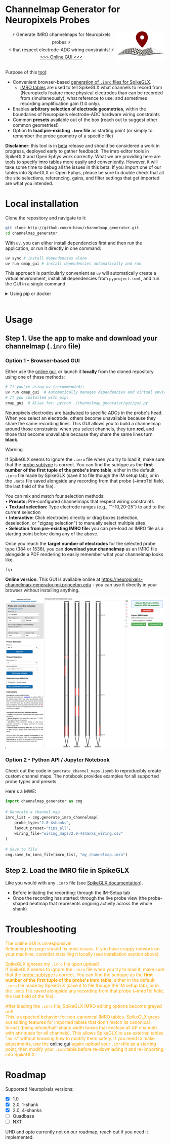 # Channelmap Generator for Neuropixels Probes </h1> <img src="https://raw.githubusercontent.com/m-beau/channelmap_generator/main/channelmap_generator/gui/assets/npix_map_logo.png" width="150" align="right" vspace = "0">

<div align="center"> ⚡ Generate IMRO channelmaps for Neuropixels probes ⚡<br>⚡ that respect electrode-ADC wiring constraints! ⚡</div>

<div align="center"> <a href="https://neuropixels-channelmap-generator.pni.princeton.edu">>>> Online GUI <<<</a> </div><br>

Purpose of this <ins>tool</ins>:
- Convenient browser-based <ins>generation of `.imro` files for SpikeGLX</ins>.
    - [IMRO tables](https://billkarsh.github.io/SpikeGLX/help/imroTables/) are used to tell SpikeGLX what channels to record from (Neuropixels feature more physical electrodes than can be recorded from simultaneously); what reference to use; and sometimes recording amplification gain (1.0 only).
- Enables **arbitrary selection of electrode geometries**, within the boundaries of Neuropixels electrode-ADC hardware wiring constraints
- Common **presets** available out of the box (reach out to suggest other common geometries!)
- Option to **load pre-existing `.imro` file** as starting point (or simply to remember the probe geometry of a specific file)


**Disclaimer**: this tool is in <ins>beta</ins> release and should be considered a work in progress, deployed early to gather feedback. The imro editor tools in SpikeGLX and Open Ephys work correctly. What we are providing here are tools to specify imro tables more easily and conveniently. However, it will take some time to debug all the issues in this beta. If you import one of our tables into SpikeGLX or Open Ephys, please be sure to double check that all the site selections, referencing, gains, and filter settings that get imported are what you intended.

# Local installation

Clone the repository and navigate to it:

```bash
git clone http://github.com/m-beau/channelmap_generator.git
cd channelmap_generator
```

With `uv`, you can either install dependencies first and then run the application, or run it directly in one command:

```bash
uv sync # install dependencies alone
uv run cmap_gui # install dependencies automatically and run
```

This approach is particularly convenient as `uv` will automatically create a virtual environment, install all dependencies from `pyproject.toml`, and run the GUI in a single command.

<details>
  <summary>Using pip or docker</summary>

## Install the package using pip

In this case, you must create a virtual environment yourself, e.g. a new conda environment:

```bash
conda create -n my_environment python=3.12
conda activate my_environment
uv pip install . # fast! run pip install uv first.
# or traditionally with pip only:
pip install .
```

## Run using Docker (Installation-free)

Run the latest stable Docker image directly without any local installation. The application will be available at http://localhost:5008.

```bash
docker run --rm --name channelmap-app -p 5008:5008 --pull=always ghcr.io/m-beau/channelmap_generator:latest # add --platform linux/amd64 on M1 macs or linux machines
```

For a more robust deployment, use **Docker Compose**. See the included `docker-compose.yml` for configuration details.

</details>
<br>

# Usage

## Step 1. Use the app to make and download your channelmap (`.imro` file)

### Option 1 - Browser-based GUI

Either use the [online gui](https://neuropixels-channelmap-generator.pni.princeton.edu), or launch it **locally** from the cloned repository using one of these methods:

```bash
# If you're using uv (recommended):
uv run cmap_gui  # Automatically manages dependencies and virtual environment
# If you installed with pip:
cmap_gui  # Alias for: python ./channelmap_generator/gui/gui.py
```

Neuropixels electrodes are [hardwired](https://www.neuropixels.org/support) to specific ADCs in the probe's head. When you select an electrode, others become unavailable because they share the same recording lines. This GUI allows you to build a channelmap around those constraints: when you select channels, they turn **red**, and those that become unavailable because they share the same lines turn **black**.

> [!WARNING]
> If SpikeGLX seems to ignore the `.imro` file when you try to load it, make sure that the <ins>probe subtype</ins> is correct.
> You can find the subtype as the **first number of the first tuple of the probe's imro table**, either in the default `.imro` file made by SpikeGLX (save it to file though the IM setup tab), or in the `.meta` file saved alongside any recording from that probe (~imroTbl field, the last field of the file).

You can mix and match four selection methods:\
• **Presets:** Pre-configured channelmaps that respect wiring constraints\
• **Textual selection:** Type electrode ranges (e.g., "1-10,20-25") to add to the current selection\
• **Interactive:** Click electrodes directly or drag boxes (selection, deselection, or "zigzag selection") to manually select multiple sites\
• **Selection from pre-existing IMRO file:** you can pre-load an IMRO file as a starting point before doing any of the above.

Once you reach the **target number of electrodes** for the selected probe type (384 or 1536), you can **download your channelmap** as an IMRO file alongside a PDF rendering to easily remember what your channelmap looks like.

> [!TIP]
> **Online version**: This GUI is available online at https://neuropixels-channelmap-generator.pni.princeton.edu - you can use it directly in your browser without installing anything.

![](channelmap_generator/gui/assets/GUI_screenshot.png)

### Option 2 - Python API / Jupyter Notebook

Check out the code in `generate_channel_maps.ipynb` to reproducibly create custom channel maps. The notebook provides examples for all supported probe types and presets.

Here's a MWE:

```python
import channelmap_generator as cmg

# Generate a channel map
imro_list = cmg.generate_imro_channelmap(
    probe_type="2.0-4shanks",
    layout_preset="tips_all",
    wiring_file="wiring_maps/2.0-4shanks_wiring.csv"
)

# Save to file
cmg.save_to_imro_file(imro_list, "my_channelmap.imro")
```

## Step 2. Load the IMRO file in SpikeGLX

Like you would with any `.imro` file (see [SpikeGLX documentation](https://billkarsh.github.io/SpikeGLX/help/imroTables/)).

- Before initiating the recording: through the IM-Setup tab
- Once the recording has started: through the live probe view (the probe-shaped heatmap that represents ongoing activity across the whole shank)

# Troubleshooting

<span style="color: orange;">The online GUI is unresponsive!</ins><br>
Reloading the page should fix most issues. If you have crappy network on your machine, consider installing it locally (see installation section above).

<span style="color: orange;">SpikeGLX ignores my `.imro` file upon upload!</ins><br>
If SpikeGLX seems to ignore the `.imro` file when you try to load it, make sure that the <ins>probe subtype</ins> is correct. You can find the subtype as the **first number of the first tuple of the probe's imro table**, either in the default `.imro` file made by SpikeGLX (save it to file though the IM setup tab), or in the `.meta` file saved alongside any recording from that probe (~imroTbl field, the last field of the file).

<span style="color: orange;">After loading the `.imro` file, SpikeGLX IMRO editing options become greyed out!</ins><br>
This is expected behavior for non-canonical IMRO tables. SpikeGLX greys out editing features for imported tables that don't match its canonical format (being whole/half-shank width boxes that enclose all AP channels with attributes for all channels). This allows SpikeGLX to use external tables "as is" without knowing how to modify them safely. If you need to make adjustments, use the [online gui](https://neuropixels-channelmap-generator.pni.princeton.edu) again: upload your `.imro`file as a starting point, then modify your `.imro`table before re-downlading it and re-importing into SpikeGLX.


# Roadmap

Supported Neuropixels versions:
- [x] 1.0
- [x] 2.0, 1-shank
- [x] 2.0, 4-shanks
- [ ] Quadbase
- [ ] NXT

UHD and opto currently not on our roadmap, reach out if you need it implemented.
